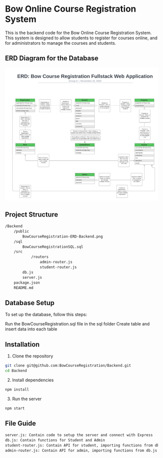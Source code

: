 # Bow Online Course Registration System

This is the backend code for the Bow Online Course Registration System. This system is designed to allow students to register for courses online, and for administrators to manage the courses and students.

## ERD Diagram for the Database

![Bow Course Registration System ERD](public/BowCourseRegistration-ERD-Backend.png)

## Project Structure
```bash
/Backend
    /public
        BowCourseRegistration-ERD-Backend.png 
    /sql
        BowCourseRegistrationSQL.sql
    /src
            /routers
                admin-router.js
                student-router.js
        db.js
        server.js
    package.json
    README.md
```

## Database Setup

To set up the database, follow this steps:

Run the BowCourseRegistration.sql file in the sql folder
Create table and insert data into each table

## Installation

1. Clone the repository

```bash
git clone git@github.com:BowCourseRegistration/Backend.git
cd Backend
```

2. Install dependencies

```bash
npm install
```

3. Run the server

```bash
npm start
```

## File Guide

```bash
server.js: Contain code to setup the server and connect with Express
db.js: Contain functions for Student and Admin
student-router.js: Contain API for student, importing functions from db.js
admin-router.js: Contain API for admin, importing functions from db.js
```




